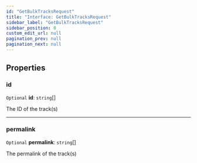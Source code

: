 ```yaml
---
id: "GetBulkTracksRequest"
title: "Interface: GetBulkTracksRequest"
sidebar_label: "GetBulkTracksRequest"
sidebar_position: 0
custom_edit_url: null
pagination_prev: null
pagination_next: null
---
```


## Properties

### id

 `Optional` **id**: `string`[]

The ID of the track(s)

___

### permalink

 `Optional` **permalink**: `string`[]

The permalink of the track(s)
